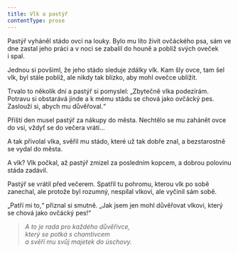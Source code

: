 ```yaml
---
title: Vlk a pastýř
contentType: prose
---
```


Pastýř vyháněl stádo ovcí na louky. Bylo mu líto živit ovčáckého psa, sám ve dne zastal jeho práci a v noci se zabalil do houně a poblíž svých oveček i spal.

Jednou si povšiml, že jeho stádo sleduje zdálky vlk. Kam šly ovce, tam šel vlk, byl stále poblíž, ale nikdy tak blízko, aby mohl ovečce ublížit.

Trvalo to několik dní a pastýř si pomyslel: „Zbytečně vlka podezírám. Potravu si obstarává jinde a k mému stádu se chová jako ovčácký pes. Zaslouží si, abych mu důvěřoval.“

Příští den musel pastýř za nákupy do města. Nechtělo se mu zahánět ovce do vsi, vždyť se do večera vrátí…

A tak přivolal vlka, svěřil mu stádo, které už tak dobře znal, a bezstarostně se vydal do města.

A vlk? Vlk počkal, až pastýř zmizel za posledním kopcem, a dob­rou polovinu stáda zadávil.

Pastýř se vrátil před večerem. Spatřil tu pohromu, kterou vlk po sobě zanechal, ale protože byl rozumný, nespílal vlkovi, ale vyčinil sám sobě.

„Patří mi to,“ přiznal si smutně. „Jak jsem jen mohl důvěřovat vlkovi, který se chová jako ovčácký pes!“

  

> _A to je rada pro každého důvěřivce,  
> který se potká s chamtivcem  
> a svěří mu svůj majetek do úschovy._
